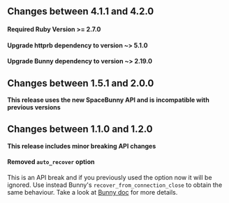 ## Changes between 4.1.1 and 4.2.0

#### Required Ruby Version >= 2.7.0
#### Upgrade httprb dependency to version ~> 5.1.0
#### Upgrade Bunny dependency to version ~> 2.19.0

## Changes between 1.5.1 and 2.0.0

**This release uses the new SpaceBunny API and is incompatible with previous versions**


## Changes between 1.1.0 and 1.2.0

**This release includes minor breaking API changes**

#### Removed `auto_recover` option

This is an API break and if you previously used the option 
now it will be ignored.
Use instead Bunny's `recover_from_connection_close` 
to obtain the same behaviour. 
Take a look at [Bunny doc](http://rubybunny.info/articles/guides.html) for more details.  
